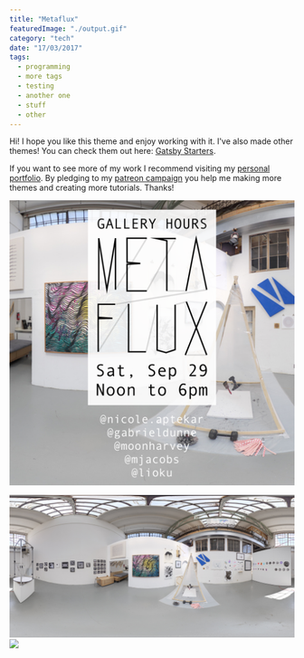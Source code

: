 ```yaml
---
title: "Metaflux"
featuredImage: "./output.gif"
category: "tech"
date: "17/03/2017"
tags:
  - programming
  - more tags
  - testing
  - another one
  - stuff
  - other
---
```


Hi!
I hope you like this theme and enjoy working with it. I've also made other themes! You can check them out here: [Gatsby
Starters](https://www.gatsbyjs.org/docs/gatsby-starters/).

If you want to see more of my work I recommend visiting my [personal portfolio](https://www.lekoarts.de). By pledging
to my [patreon campaign](https://www.patreon.com/lekoarts) you help me making more themes and creating more tutorials.
Thanks!

![](./img.png)

![](./photosphere.jpg)
![](./output.gif)

